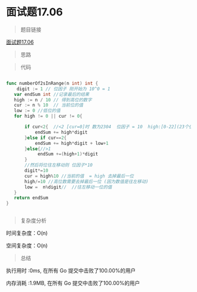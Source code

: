 # 面试题17.06

>题目链接

[面试题17.06](https://leetcode-cn.com/problems/number-of-2s-in-range-lcci/)

> 思路


>代码

```go

func numberOf2sInRange(n int) int {
    digit := 1 // 位因子 刚开始为 10^0 = 1
   var endSum int //记录最后的结果
   high := n / 10 // 得到高位的数字 
   cur := n % 10  // 当前位的值
   low := 0 //低位的值
   for high != 0 || cur != 0{

       if cur<2{  //<2 [cur=0]时 数为2304  位因子 = 10  high:[0-22](23个值) cur:2  low:[0-9](10个值)  cur=0时 共23*10值
           endSum += high*digit 
       }else if cur==2{ 
           endSum += high*digit + low+1
       }else{//>1
            endSum +=(high+1)*digit 
       }
       //然后将位往左移动则 位因子*10
       digit*=10
       cur = high%10 //当前的值  = high 去掉最后一位
       high/=10 //高位数需要去掉最后一位 (因为数值是往左移动) 
       low =  n%digit//  //往左移动一位的值   
   }
   return endSum 
}



```

>复杂度分析

时间复杂度：O(n)

空间复杂度：O(n)

>总结

执行用时 :0ms, 在所有 Go 提交中击败了100.00%的用户

内存消耗 :1.9MB, 在所有 Go 提交中击败了100.00%的用户
